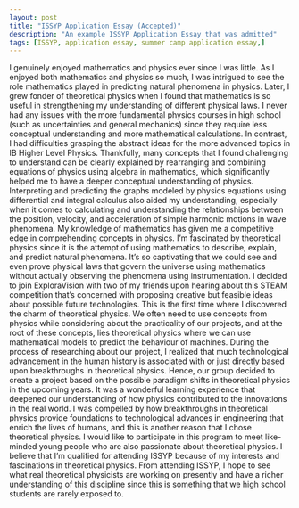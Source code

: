 ```yaml
---
layout: post
title: "ISSYP Application Essay (Accepted)"
description: "An example ISSYP Application Essay that was admitted"
tags: [ISSYP, application essay, summer camp application essay,]
---
```


I genuinely enjoyed mathematics and physics ever since I was little. As I enjoyed both mathematics and physics so much, I was intrigued to see the role mathematics played in predicting natural phenomena in physics. Later, I grew fonder of theoretical physics when I found that mathematics is so useful in strengthening my understanding of different physical laws.
I never had any issues with the more fundamental physics courses in high school (such as uncertainties and general mechanics) since they require less conceptual understanding and more mathematical calculations. In contrast, I had difficulties grasping the abstract ideas for the more advanced topics in IB Higher Level Physics. Thankfully, many concepts that I found challenging to understand can be clearly explained by rearranging and combining equations of physics using algebra in mathematics, which significantly helped me to have a deeper conceptual understanding of physics. Interpreting and predicting the graphs modeled by physics equations using differential and integral calculus also aided my understanding, especially when it comes to calculating and understanding the relationships between the position, velocity, and acceleration of simple harmonic motions in wave phenomena. My knowledge of mathematics has given me a competitive edge in comprehending concepts in physics. I’m fascinated by theoretical physics since it is the attempt of using mathematics to describe, explain, and predict natural phenomena. It’s so captivating that we could see and even prove physical laws that govern the universe using mathematics without actually observing the phenomena using instrumentation. 
I decided to join ExploraVision with two of my friends upon hearing about this STEAM competition that’s concerned with proposing creative but feasible ideas about possible future technologies. This is the first time where I discovered the charm of theoretical physics. We often need to use concepts from physics while considering about the practicality of our projects, and at the root of these concepts, lies theoretical physics where we can use mathematical models to predict the behaviour of machines. During the process of researching about our project, I realized that much technological advancement in the human history is associated with or just directly based upon breakthroughs in theoretical physics. Hence, our group decided to create a project based on the possible paradigm shifts in theoretical physics in the upcoming years. It was a wonderful learning experience that deepened our understanding of how physics contributed to the innovations in the real world. I was compelled by how breakthroughs in theoretical physics provide foundations to technological advances in engineering that enrich the lives of humans, and this is another reason that I chose theoretical physics.
I would like to participate in this program to meet like-minded young people who are also passionate about theoretical physics. I believe that I’m qualified for attending ISSYP because of my interests and fascinations in theoretical physics. From attending ISSYP, I hope to see what real theoretical physicists are working on presently and have a richer understanding of this discipline since this is something that we high school students are rarely exposed to.
